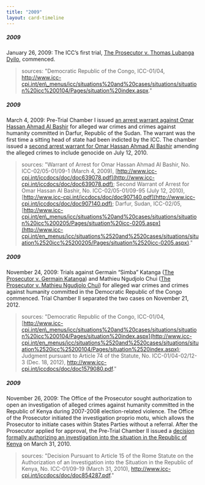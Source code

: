 ```yaml
---
title: "2009"
layout: card-timeline
---
```

##### 2009

January 26, 2009: The ICC’s first trial, [The Prosecutor v. Thomas Lubanga Dyilo](http://www.icc-cpi.int/en_menus/icc/situations%2520and%2520cases/situations/situation%2520icc%25200104/related%2520cases/icc%25200104%25200106/Pages/democratic%2520republic%2520of%2520the%2520congo.aspx), commenced.

> sources: "Democratic Republic of the Congo, ICC-01/04, http://www.icc-cpi.int/en\_menus/icc/situations%20and%20cases/situations/situation%20icc%200104/Pages/situation%20index.aspx."


##### 2009

March 4, 2009: Pre-Trial Chamber I issued [an arrest warrant against Omar Hassan Ahmad Al Bashir](http://www.icc-cpi.int/iccdocs/doc/doc639078.pdf) for alleged war crimes and crimes against humanity committed in Darfur, Republic of the Sudan. The warrant was the first time a sitting head of state had been indicted by the ICC. The chamber issued a [second arrest warrant for Omar Hassan Ahmad Al Bashir](http://www.icc-cpi.int/iccdocs/doc/doc639078.pdf) amending the alleged crimes to include genocide on July 12, 2010.

> sources: "Warrant of Arrest for Omar Hassan Ahmad Al Bashir, No. ICC-02/05-01/09-1 (March 4, 2009), [http://www.icc-cpi.int/iccdocs/doc/doc639078.pdf](http://www.icc-cpi.int/iccdocs/doc/doc639078.pdf); Second Warrant of Arrest for Omar Hassan Al Bashir, No. ICC-02/05-01/09-95 (July 12, 2010), [http://www.icc-cpi.int/iccdocs/doc/doc907140.pdf](http://www.icc-cpi.int/iccdocs/doc/doc907140.pdf); Darfur, Sudan, ICC-02/05, [http://www.icc-cpi.int/en\_menus/icc/situations%20and%20cases/situations/situation%20icc%200205/Pages/situation%20icc-0205.aspx](http://www.icc-cpi.int/en_menus/icc/situations%2520and%2520cases/situations/situation%2520icc%25200205/Pages/situation%2520icc-0205.aspx)."


##### 2009

November 24, 2009: Trials against Germain “Simba” Katanga ([The Prosecutor v. Germain Katanga](http://www.icc-cpi.int/en_menus/icc/situations%2520and%2520cases/situations/situation%2520icc%25200104/related%2520cases/icc%25200104%25200107/Pages/democratic%2520republic%2520of%2520the%2520congo.aspx)) and Mathieu Ngudjolo Chui ([The Prosecutor v. Mathieu Ngudjolo Chui](http://www.icc-cpi.int/en_menus/icc/situations%2520and%2520cases/situations/situation%2520icc%25200104/related%2520cases/ICC-01-04-02-12/Pages/default.aspx)) for alleged war crimes and crimes against humanity committed in the Democratic Republic of the Congo commenced. Trial Chamber II separated the two cases on November 21, 2012.

> sources: "Democratic Republic of the Congo, ICC-01/04, [http://www.icc-cpi.int/en\_menus/icc/situations%20and%20cases/situations/situation%20icc%200104/Pages/situation%20index.aspx](http://www.icc-cpi.int/en_menus/icc/situations%2520and%2520cases/situations/situation%2520icc%25200104/Pages/situation%2520index.aspx); Judgment pursuant to Article 74 of the Statute, No. ICC-01/04-02/12-3 (Dec. 18, 2012), http://www.icc-cpi.int/iccdocs/doc/doc1579080.pdf."


##### 2009

November 26, 2009: The Office of the Prosecutor sought authorization to open an investigation of alleged crimes against humanity committed in the Republic of Kenya during 2007-2008 election-related violence. The Office of the Prosecutor initiated the investigation proprio motu, which allows the Prosecutor to initiate cases within States Parties without a referral. After the Prosecutor applied for approval, the Pre-Trial Chamber II issued a [decision formally authorizing an investigation into the situation in the Republic of Kenya](http://www.icc-cpi.int/iccdocs/doc/doc854287.pdf) on March 31, 2010.

> sources: "Decision Pursuant to Article 15 of the Rome Statute on the Authorization of an Investigation into the Situation in the Republic of Kenya, No. ICC-01/09-19 (March 31, 2010), http://www.icc-cpi.int/iccdocs/doc/doc854287.pdf."